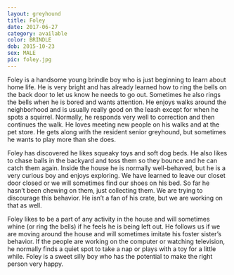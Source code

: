```yaml
---
layout: greyhound
title: Foley
date: 2017-06-27
category: available
color: BRINDLE
dob: 2015-10-23
sex: MALE
pic: foley.jpg
---
```


Foley is a handsome young brindle boy who is just beginning to learn about home life.  He is very bright and has already learned how to ring the bells on the back door to let us know he needs to go out.  Sometimes he also rings the bells when he is bored and wants attention.  He enjoys walks around the neighborhood and is usually really good on the leash except for when he spots a squirrel.  Normally, he responds very well to correction and then continues the walk.  He loves meeting new people on his walks and at the pet store.    He gets along with the resident senior greyhound, but sometimes he wants to play more than she does.   

Foley has discovered he likes squeaky toys and soft dog beds.    He also likes to chase balls in the backyard and toss them so they bounce and he can catch them again.   Inside the house he is normally well-behaved, but he is a very curious boy and enjoys exploring.   We have learned to leave our closet door closed or we will sometimes find our shoes on his bed.  So far he hasn’t been chewing on them, just collecting them.  We are trying to discourage this behavior.   He isn’t a fan of his crate, but we are working on that as well.   

Foley likes to be a part of any activity in the house and will sometimes whine (or ring the bells) if he feels he is being left out.   He follows us if we are moving around the house and will sometimes imitate his foster sister’s behavior.   If the people are working on the computer or watching television, he normally finds a quiet spot to take a nap or plays with a toy for a little while.     Foley is a sweet silly boy who has the potential to make the right person very happy.
